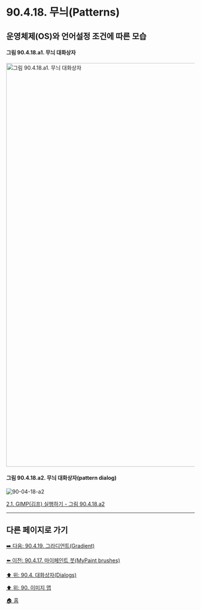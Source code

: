 # 90.4.18. 무늬(Patterns)
## 운영체제(OS)와 언어설정 조건에 따른 모습
#### 그림 90.4.18.a1. 무늬 대화상자
<img width="1080" alt="그림 90.4.18.a1. 무늬 대화상자" src="https://github.com/wonder13662/gimp/assets/15767104/eb7098ae-d3f8-45a9-a4ed-9bd729f13a3c">

<a id="90-04-18-a2"></a>

#### 그림 90.4.18.a2. 무늬 대화상자(pattern dialog)
![90-04-18-a2](https://github.com/wonder13662/gimp/assets/15767104/c918e337-d746-438c-ab0c-f036dbc7e46f)

[2.1. GIMP(김프) 실행하기 - 그림 90.4.18.a2](./02-01-00-running-gimp.md#90-04-18-a2)

***

## 다른 페이지로 가기

[➡️ 다음: 90.4.19. 그라디언트(Gradient)](./90-04-19-gradient.md)

[⬅️ 이전: 90.4.17. 마이페인트 붓(MyPaint brushes)](./90-04-17-mypaint_brushes.md)

[⬆️ 위: 90.4. 대화상자(Dialogs)](./90-04-00-dialogs.md)

[⬆️ 위: 90. 이미지 맵](./90-00-image-map.md)

[🏠 홈](./00-home.md)
